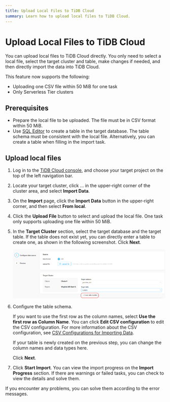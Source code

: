 ```yaml
---
title: Upload Local Files to TiDB Cloud
summary: Learn how to upload local files to TiDB Cloud.
---
```


# Upload Local Files to TiDB Cloud

You can upload local files to TiDB Cloud directly. You only need to select a local file, select the target cluster and table, make changes if needed, and then directly import the data into TiDB Cloud.

This feature now supports the following:

- Uploading one CSV file within 50 MiB for one task
- Only Serverless Tier clusters

## Prerequisites

- Prepare the local file to be uploaded. The file must be in CSV format within 50 MiB.
- Use [SQL Editor](/develop/dev-guide-tidb-crud-sql.md#explore-sql-with-tidb) to create a table in the target database. The table schema must be consistent with the local file. Alternatively, you can create a table when filling in the import task.

## Upload local files

1. Log in to the [TiDB Cloud console](https://tidbcloud.com/console/clusters), and choose your target project on the top of the left navigation bar.

2. Locate your target cluster, click ... in the upper-right corner of the cluster area, and select **Import Data**.

3. On the **Import** page, click the **Import Data** button in the upper-right corner, and then select **From local**.

4. Click the **Upload File** button to select and upload the local file. One task only supports uploading one file within 50 MiB.

5. In the **Target Cluster** section, select the target database and the target table. If the table does not exist yet, you can directly enter a table to create one, as shown in the following screenshot. Click **Next**.

    ![Upload local files](/media/tidb-cloud/tidb-cloud-upload-local-files.png)

6. Configure the table schema.

    If you want to use the first row as the column names, select **Use the first row as Column Name**. You can click **Edit CSV configuration** to edit the CSV configuration. For more information about the CSV configuration, see [CSV Configurations for Importing Data](/tidb-cloud/naming-conventions-for-data-import.md).

    If your table is newly created on the previous step, you can change the column names and data types here.

    Click **Next**.

7. Click **Start Import**. You can view the import progress on the **Import Progress** section. If there are warnings or failed tasks, you can check to view the details and solve them.

If you encounter any problems, you can solve them according to the error messages.
